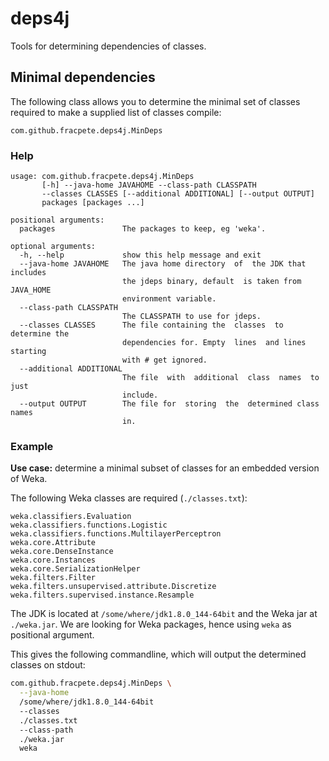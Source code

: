 # deps4j
Tools for determining dependencies of classes. 

## Minimal dependencies
The following class allows you to determine the minimal set of classes
required to make a supplied list of classes compile:
```
com.github.fracpete.deps4j.MinDeps
```

### Help
```
usage: com.github.fracpete.deps4j.MinDeps
       [-h] --java-home JAVAHOME --class-path CLASSPATH
       --classes CLASSES [--additional ADDITIONAL] [--output OUTPUT]
       packages [packages ...]

positional arguments:
  packages               The packages to keep, eg 'weka'.

optional arguments:
  -h, --help             show this help message and exit
  --java-home JAVAHOME   The java home directory  of  the JDK that includes
                         the jdeps binary, default  is taken from JAVA_HOME
                         environment variable.
  --class-path CLASSPATH
                         The CLASSPATH to use for jdeps.
  --classes CLASSES      The file containing the  classes  to determine the
                         dependencies for. Empty  lines  and lines starting
                         with # get ignored.
  --additional ADDITIONAL
                         The file  with  additional  class  names  to  just
                         include.
  --output OUTPUT        The file for  storing  the  determined class names
                         in.
```

### Example
**Use case:** determine a minimal subset of classes for an embedded version of Weka.

The following Weka classes are required (`./classes.txt`):
```
weka.classifiers.Evaluation
weka.classifiers.functions.Logistic
weka.classifiers.functions.MultilayerPerceptron
weka.core.Attribute
weka.core.DenseInstance
weka.core.Instances
weka.core.SerializationHelper
weka.filters.Filter
weka.filters.unsupervised.attribute.Discretize
weka.filters.supervised.instance.Resample
```

The JDK is located at `/some/where/jdk1.8.0_144-64bit` and the Weka 
jar at `./weka.jar`. We are looking for Weka packages, hence
using `weka` as positional argument.

This gives the following commandline, which will output the determined 
classes on stdout:
```bash
com.github.fracpete.deps4j.MinDeps \
  --java-home
  /some/where/jdk1.8.0_144-64bit
  --classes
  ./classes.txt
  --class-path
  ./weka.jar
  weka
```
